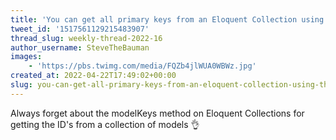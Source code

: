 ```yaml
---
title: 'You can get all primary keys from an Eloquent Collection using the modelKeys() method'
tweet_id: '1517561129215483907'
thread_slug: weekly-thread-2022-16
author_username: SteveTheBauman
images:
    - 'https://pbs.twimg.com/media/FQZb4jlWUA0WBWz.jpg'
created_at: 2022-04-22T17:49:02+00:00
slug: you-can-get-all-primary-keys-from-an-eloquent-collection-using-the-modelkeys-method
---
```

Always forget about the modelKeys method on Eloquent Collections for getting the ID's from a collection of models 👌